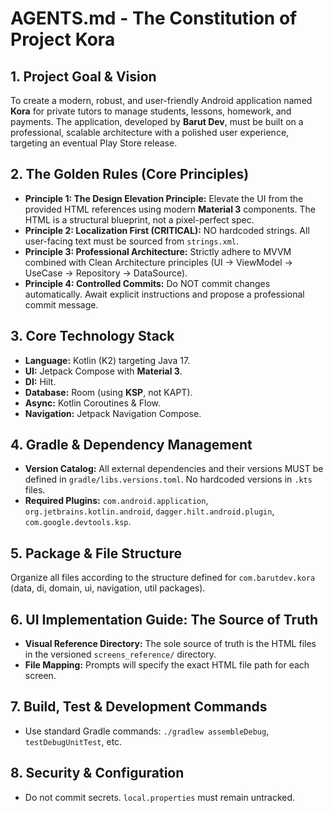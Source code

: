 # AGENTS.md - The Constitution of Project Kora

## 1. Project Goal & Vision
To create a modern, robust, and user-friendly Android application named **Kora** for private tutors to manage students, lessons, homework, and payments. The application, developed by **Barut Dev**, must be built on a professional, scalable architecture with a polished user experience, targeting an eventual Play Store release.

## 2. The Golden Rules (Core Principles)
-   **Principle 1: The Design Elevation Principle:** Elevate the UI from the provided HTML references using modern **Material 3** components. The HTML is a structural blueprint, not a pixel-perfect spec.
-   **Principle 2: Localization First (CRITICAL):** NO hardcoded strings. All user-facing text must be sourced from `strings.xml`.
-   **Principle 3: Professional Architecture:** Strictly adhere to MVVM combined with Clean Architecture principles (UI -> ViewModel -> UseCase -> Repository -> DataSource).
-   **Principle 4: Controlled Commits:** Do NOT commit changes automatically. Await explicit instructions and propose a professional commit message.

## 3. Core Technology Stack
-   **Language:** Kotlin (K2) targeting Java 17.
-   **UI:** Jetpack Compose with **Material 3**.
-   **DI:** Hilt.
-   **Database:** Room (using **KSP**, not KAPT).
-   **Async:** Kotlin Coroutines & Flow.
-   **Navigation:** Jetpack Navigation Compose.

## 4. Gradle & Dependency Management
-   **Version Catalog:** All external dependencies and their versions MUST be defined in `gradle/libs.versions.toml`. No hardcoded versions in `.kts` files.
-   **Required Plugins:** `com.android.application`, `org.jetbrains.kotlin.android`, `dagger.hilt.android.plugin`, `com.google.devtools.ksp`.

## 5. Package & File Structure
Organize all files according to the structure defined for `com.barutdev.kora` (data, di, domain, ui, navigation, util packages).

## 6. UI Implementation Guide: The Source of Truth
-   **Visual Reference Directory:** The sole source of truth is the HTML files in the versioned `screens_reference/` directory.
-   **File Mapping:** Prompts will specify the exact HTML file path for each screen.

## 7. Build, Test & Development Commands
-   Use standard Gradle commands: `./gradlew assembleDebug`, `testDebugUnitTest`, etc.

## 8. Security & Configuration
-   Do not commit secrets. `local.properties` must remain untracked.
